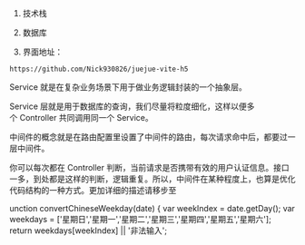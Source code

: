 1. 技术栈

2. 数据库

3. 界面地址：

```code
https://github.com/Nick930826/juejue-vite-h5
```

Service 就是在复杂业务场景下用于做业务逻辑封装的一个抽象层。

Service 层就是用于数据库的查询，我们尽量将粒度细化，这样以便多个 Controller 共同调用同一个 Service。

中间件的概念就是在路由配置里设置了中间件的路由，每次请求命中后，都要过一层中间件。

你可以每次都在 Controller 判断，当前请求是否携带有效的用户认证信息。接口一多，到处都是这样的判断，逻辑重复。所以，中间件在某种程度上，也算是优化代码结构的一种方式。更加详细的描述请移步至

unction convertChineseWeekday(date) { var weekIndex = date.getDay(); var weekdays = ['星期日','星期一','星期二','星期三','星期四','星期五','星期六']; return weekdays[weekIndex] || '非法输入';
